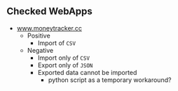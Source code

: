 ## Checked WebApps

- www.moneytracker.cc
    - Positive
        - Import of `CSV`
    - Negative
        - Import only of `CSV`
        - Export only of `JSON`
        - Exported data cannot be imported
            - python script as a temporary workaround?
